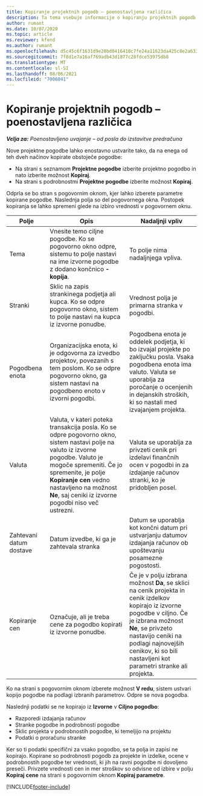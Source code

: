 ```yaml
---
title: Kopiranje projektnih pogodb – poenostavljena različica
description: Ta tema vsebuje informacije o kopiranju projektnih pogodb v aplikaciji Project Operations.
author: rumant
ms.date: 10/07/2020
ms.topic: article
ms.reviewer: kfend
ms.author: rumant
ms.openlocfilehash: d5c45c6f1631d9e20bd0416410c7fe24a11623da425c8e2a633b085fbfabdd79
ms.sourcegitcommit: 7f8d1e7a16af769adb43d1877c28fdce53975db8
ms.translationtype: MT
ms.contentlocale: sl-SI
ms.lasthandoff: 08/06/2021
ms.locfileid: "7006041"
---
```

# <a name="copy-project-contracts---lite"></a>Kopiranje projektnih pogodb – poenostavljena različica

_**Velja za:** Poenostavljeno uvajanje – od posla do izstavitve predračuna_

Nove projektne pogodbe lahko enostavno ustvarite tako, da na enega od teh dveh načinov kopirate obstoječe pogodbe: 

  - Na strani s seznamom **Projektne pogodbe** izberite projektno pogodbo in nato izberite možnost **Kopiraj**.
  - Na strani s podrobnostmi **Projektne pogodbe** izberite možnost **Kopiraj**.

Odprla se bo stran s pogovornim oknom, kjer lahko izberete parametre kopirane pogodbe. Naslednja polja so del pogovornega okna. Postopek kopiranja se lahko spremeni glede na izbiro vrednosti v pogovornem oknu.

| **Polje** | **Opis** | **Nadaljnji vpliv** |
| --- | --- | --- |
| Tema | Vnesite temo ciljne pogodbe. Ko se pogovorno okno odpre, sistemu to polje nastavi na ime izvorne pogodbe z dodano končnico **-kopija**. | To polje nima nadaljnjega vpliva. |
| Stranki | Sklic na zapis strankinega podjetja ali kupca. Ko se odpre pogovorno okno, sistem to polje nastavi na kupca iz izvorne ponudbe. | Vrednost polja je primarna stranka v pogodbi. |
| Pogodbena enota | Organizacijska enota, ki je odgovorna za izvedbo projektov, povezanih s tem poslom. Ko se odpre pogovorno okno, ga sistem nastavi na pogodbeno enoto v izvorni pogodbi. | Pogodbena enota je oddelek podjetja, ki bo izvajal projekte po zaključku posla. Vsaka pogodbena enota ima valuto. Valuta se uporablja za poročanje o ocenjenih in dejanskih stroških, ki so nastali med izvajanjem projekta. |
| Valuta | Valuta, v kateri poteka transakcija posla. Ko se odpre pogovorno okno, sistem nastavi polje na valuto iz izvorne pogodbe. Valuto je mogoče spremeniti. Če jo spremenite, je polje **Kopiranje cen** vedno nastavljeno na možnost **Ne**, saj ceniki iz izvorne pogodbi niso več ustrezni. | Valuta se uporablja za privzeti cenik pri izdelavi finančnih ocen v pogodbi in za izdajanje računov stranki, ko je pridobljen posel. |
| Zahtevani datum dostave | Datum izvedbe, ki ga je zahtevala stranka | Datum se uporablja kot končni datum pri ustvarjanju datumov izdajanja računov ob upoštevanju posamezne pogostosti. |
| Kopiranje cen | Označuje, ali je treba cene za pogodbo kopirati iz izvorne ponudbe. | Če je v polju izbrana možnost **Da**, se sklici na cenik projekta in cenik izdelkov kopirajo iz izvorne pogodbe v ciljno. Če je izbrana možnost **Ne**, se privzeto nastavijo ceniki na podlagi najnovejših cenikov, ki so bili nastavljeni kot parametri stranke ali projekta. |

Ko na strani s pogovornim oknom izberete možnost **V redu**, sistem ustvari kopijo pogodbe na podlagi izbranih parametrov. Odpre se nova pogodba.

Naslednji podatki se ne kopirajo iz **Izvorne** v **Ciljno pogodbo**:

  - Razporedi izdajanja računov
  - Stranke pogodbe in podrobnosti pogodbe
  - Sklic projekta v podrobnostih pogodbe, ki temeljijo na projektu
  - Podatki o proračunu stranke

Ker so ti podatki specifični za vsako pogodbo, se ta polja in zapisi ne kopirajo. Kopirane so podrobnosti pogodb za projekte in izdelke, ocene v podrobnostih pogodbe ter vrednosti, ki jih na ravni pogodbe ni dovoljeno preseči. Privzete vrednosti cen in mer stroškov so odvisne od izbire v polju **Kopiraj cene** na strani s pogovornim oknom **Kopiraj parametre**.


[!INCLUDE[footer-include](../../includes/footer-banner.md)]